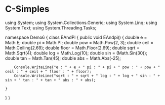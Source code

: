 # C-Simples


using System; using System.Collections.Generic; using System.Linq; using System.Text; using System.Threading.Tasks;

namespace Demo6 { class EAndPI { public void EAndpi() { double e = Math.E; double pi = Math.PI; double pow = Math.Pow(2, 3); double ceil = Math.Ceiling(2.69); double floor = Math.Floor(2.69); double sqrt = Math.Sqrt(4); double log = Math.Log(10); double sin = (Math.Sin(30)); double tan = Math.Tan(45); double abs = Math.Abs(-25);

        Console.WriteLine("e : " + e + " pi : " + pi + " pow : " + pow + " ceil : " + ceil + " floor : " + floor);
        Console.WriteLine("sqrt : " + sqrt + " log : " + log + " sin : " + sin + " tan : " + tan + " abs : " + abs);

    }
}
}
